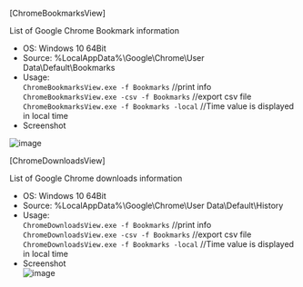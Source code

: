 [ChromeBookmarksView]  

List of Google Chrome Bookmark information

- OS: Windows 10 64Bit  
- Source: %LocalAppData%\Google\Chrome\User Data\Default\Bookmarks
- Usage:  
`ChromeBookmarksView.exe -f Bookmarks`  //print info  
`ChromeBookmarksView.exe -csv -f Bookmarks`  //export csv file  
`ChromeBookmarksView.exe -f Bookmarks -local` //Time value is displayed in local time  
- Screenshot  

![image](https://user-images.githubusercontent.com/69110090/96461160-016c4d00-125f-11eb-8fa8-cfbdd5e2dfe7.png)  

[ChromeDownloadsView]  

List of Google Chrome downloads information

- OS: Windows 10 64Bit  
- Source: %LocalAppData%\Google\Chrome\User Data\Default\History
- Usage:  
`ChromeDownloadsView.exe -f Bookmarks`  //print info  
`ChromeDownloadsView.exe -csv -f Bookmarks`  //export csv file  
`ChromeDownloadsView.exe -f Bookmarks -local` //Time value is displayed in local time  
- Screenshot  
![image](https://user-images.githubusercontent.com/69110090/104120863-71c9cc80-537d-11eb-87c2-297ed1d59e71.png)  

